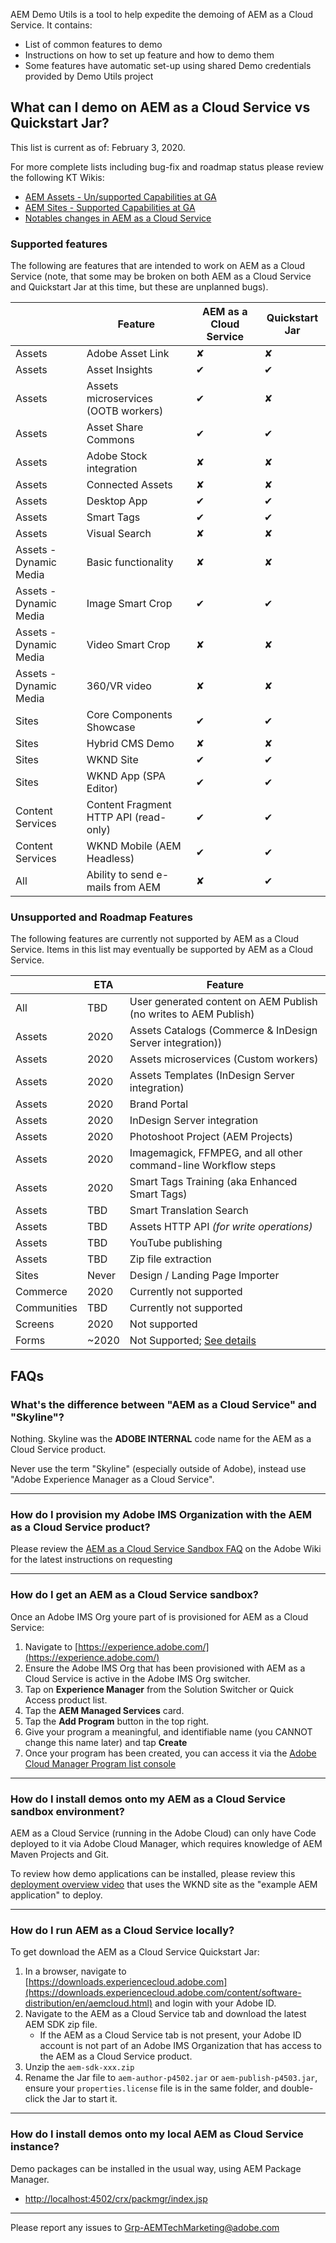 AEM Demo Utils is a tool to help expedite the demoing of AEM as a Cloud Service. It contains:

+ List of common features to demo
+ Instructions on how to set up feature and how to demo them
+ Some features have automatic set-up using shared Demo credentials provided by Demo Utils project

## What can I demo on AEM as a Cloud Service vs Quickstart Jar?

This list is current as of: February 3, 2020.

For more complete lists including bug-fix and roadmap status please review the following KT Wikis:

+ [AEM Assets - Un/supported Capabilities at GA](https://wiki.corp.adobe.com/display/DMSArchitecture/KT+-+AEM+Assets+Cloud+Service+-+Supported+capabilities+by+GA#KT-AEMAssetsCloudService-SupportedcapabilitiesbyGA-Deprecated/UnsupportedCapabilities(atGA))
+ [AEM Sites - Supported Capabilities at GA](https://wiki.corp.adobe.com/display/~msiegel/Adobe+Experience+Manager+as+a+Cloud+Service+-++Sites+Features)
+ [Notables changes in AEM as a Cloud Service](https://wiki.corp.adobe.com/display/DMSArchitecture/KT+-+AEM+Sites+Cloud+Service+-+Notable+changes)

### Supported features

The following are features that are intended to work on AEM as a Cloud Service (note, that some may be broken on both AEM as a Cloud Service and Quickstart Jar at this time, but these are unplanned bugs).


|      | Feature | AEM as a Cloud Service | Quickstart Jar |
|------|---------|------------------------|----------------|
| Assets | Adobe Asset Link | ✘ | ✘ |
| Assets | Asset Insights | ✔ | ✔ |
| Assets | Assets microservices (OOTB workers) | ✔ | ✘ |
| Assets | Asset Share Commons | ✔ | ✔ |
| Assets | Adobe Stock integration | ✘ | ✘ |
| Assets | Connected Assets | ✘ | ✘ |
| Assets | Desktop App | ✔ | ✔ |
| Assets | Smart Tags | ✔ | ✔ |
| Assets | Visual Search | ✘ | ✘ |
| Assets - Dynamic Media | Basic functionality | ✘ | ✘ |
| Assets - Dynamic Media | Image Smart Crop | ✔ | ✔ |
| Assets - Dynamic Media | Video Smart Crop | ✘ | ✘ |
| Assets - Dynamic Media | 360/VR video | ✘ | ✘ |
| Sites | Core Components Showcase | ✔ | ✔ |
| Sites | Hybrid CMS Demo | ✘ | ✘ |
| Sites | WKND Site | ✔ | ✔ |
| Sites | WKND App (SPA Editor) | ✔ | ✔ |
| Content Services | Content Fragment HTTP API (read-only) | ✔ | ✔ |
| Content Services | WKND Mobile (AEM Headless) | ✔ | ✔ |
| All  | Ability to send e-mails from AEM | ✘ | ✔ |

### Unsupported and Roadmap Features

The following features are currently not supported by AEM as a Cloud Service. Items in this list may eventually be supported by AEM as a Cloud Service.


|        | ETA  | Feature |
|--------|------|---------|
| All    | TBD    | User generated content on AEM Publish (no writes to AEM Publish) |
| Assets | 2020 | Assets Catalogs (Commerce & InDesign Server integration)) |
| Assets | 2020 | Assets microservices (Custom workers) |
| Assets | 2020 | Assets Templates (InDesign Server integration) |
| Assets | 2020 | Brand Portal |
| Assets | 2020 | InDesign Server integration |
| Assets | 2020 | Photoshoot Project (AEM Projects) |
| Assets | 2020 | Imagemagick, FFMPEG, and all other command-line Workflow steps |
| Assets | 2020 | Smart Tags Training (aka Enhanced Smart Tags) |
| Assets | TBD  | Smart Translation Search |
| Assets | TBD  | Assets HTTP API *(for write operations)* |
| Assets | TBD  | YouTube publishing |
| Assets | TBD  | Zip file extraction |
| Sites | Never | Design / Landing Page Importer |
| Commerce | 2020 | Currently not supported |
| Communities | TBD | Currently not supported |
| Screens | 2020 | Not supported |
| Forms | ~2020 | Not Supported; [See details](https://wiki.corp.adobe.com/display/WEM/AEM+Forms+Services+and+Skyline) |

## FAQs

### What's the difference between "AEM as a Cloud Service" and "Skyline"?

Nothing. Skyline was the **ADOBE INTERNAL** code name for the AEM as a Cloud Service product.

Never use the term "Skyline" (especially outside of Adobe), instead use "Adobe Experience Manager as a Cloud Service".

---

### How do I provision my Adobe IMS Organization with the AEM as a Cloud Service product?

Please review the [AEM as a Cloud Service Sandbox FAQ](https://wiki.corp.adobe.com/display/WEM/Skyline+Sandbox+FAQ) on the Adobe Wiki for the latest instructions on requesting

---

### How do I get an AEM as a Cloud Service sandbox?

Once an Adobe IMS Org youre part of is provisioned for AEM as a Cloud Service:

1. Navigate to [https://experience.adobe.com/](https://experience.adobe.com/)
2. Ensure the Adobe IMS Org that has been provisioned with AEM as a Cloud Service is active in the Adobe IMS Org switcher.
3. Tap on **Experience Manager** from the Solution Switcher or Quick Access product list.
4. Tap the **AEM Managed Services** card.
5. Tap the **Add Program** button in the top right.
6. Give your program a meaningful, and identifiable name (you CANNOT change this name later) and tap **Create**
7. Once your program has been created, you can access it via the [Adobe Cloud Manager Program list console](https://my.cloudmanager.adobe.com/)

---

### How do I install demos onto my AEM as a Cloud Service sandbox environment?

AEM as a Cloud Service (running in the Adobe Cloud) can only have Code deployed to it via Adobe Cloud Manager, which requires knowledge of AEM Maven Projects and Git.

To review how demo applications can be installed, please review this [deployment overview video](https://docs.adobe.com/content/help/en/experience-manager-cloud-service/implementing/deploying/overview.html#Introduction) that uses the WKND site as the "example AEM application" to deploy.

---

### How do I run AEM as a Cloud Service locally?

To get download the AEM as a Cloud Service Quickstart Jar:

1. In a browser, navigate to [https://downloads.experiencecloud.adobe.com](https://downloads.experiencecloud.adobe.com/content/software-distribution/en/aemcloud.html) and login with your Adobe ID.
2. Navigate to the AEM as a Cloud Service tab and download the latest AEM SDK zip file.
    + If the AEM as a Cloud Service tab is not present, your Adobe ID account is  not part of an Adobe IMS Organization that has access to the AEM as a Cloud Service product.
3. Unzip the `aem-sdk-xxx.zip`
4. Rename the Jar file to `aem-author-p4502.jar` or `aem-publish-p4503.jar`, ensure your `properties.license` file is in the same folder, and double-click the Jar to start it.

---

### How do I install demos onto my local AEM as Cloud Service instance?

Demo packages can be installed in the usual way, using AEM Package Manager.

+ [http://localhost:4502/crx/packmgr/index.jsp](http://localhost:4502/crx/packmgr/index.jsp)

----

Please report any issues to <a href="mailto:Grp-AEMTechMarketing@adobe.com">Grp-AEMTechMarketing@adobe.com</a>




